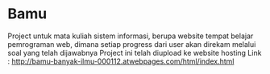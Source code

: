 # Bamu
Project untuk mata kuliah sistem informasi, berupa website tempat belajar pemrograman web, dimana setiap progress dari user akan direkam melalui soal yang telah dijawabnya
Project ini telah diupload ke website hosting
Link : http://bamu-banyak-ilmu-000112.atwebpages.com/html/index.html

